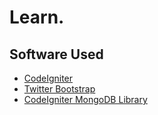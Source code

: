 Learn.
======

Software Used
-------------

-   [CodeIgniter][]
-   [Twitter Bootstrap][]
-   [CodeIgniter MongoDB Library][]

​

  [CodeIgniter]: http://codeigniter.com/
  [Twitter Bootstrap]: http://twitter.github.com/bootstrap/
  [CodeIgniter MongoDB Library]: https://github.com/alexbilbie/codeigniter-mongodb-library